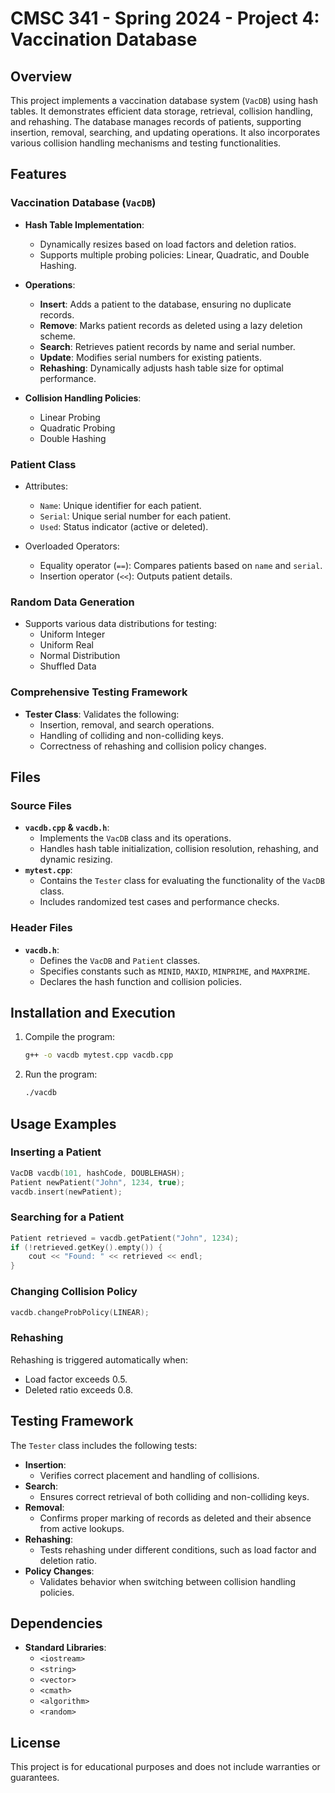 
# CMSC 341 - Spring 2024 - Project 4: Vaccination Database

## Overview
This project implements a vaccination database system (`VacDB`) using hash tables. It demonstrates efficient data storage, retrieval, collision handling, and rehashing. The database manages records of patients, supporting insertion, removal, searching, and updating operations. It also incorporates various collision handling mechanisms and testing functionalities.

## Features
### Vaccination Database (`VacDB`)
- **Hash Table Implementation**:
  - Dynamically resizes based on load factors and deletion ratios.
  - Supports multiple probing policies: Linear, Quadratic, and Double Hashing.

- **Operations**:
  - **Insert**: Adds a patient to the database, ensuring no duplicate records.
  - **Remove**: Marks patient records as deleted using a lazy deletion scheme.
  - **Search**: Retrieves patient records by name and serial number.
  - **Update**: Modifies serial numbers for existing patients.
  - **Rehashing**: Dynamically adjusts hash table size for optimal performance.

- **Collision Handling Policies**:
  - Linear Probing
  - Quadratic Probing
  - Double Hashing

### Patient Class
- Attributes:
  - `Name`: Unique identifier for each patient.
  - `Serial`: Unique serial number for each patient.
  - `Used`: Status indicator (active or deleted).

- Overloaded Operators:
  - Equality operator (`==`): Compares patients based on `name` and `serial`.
  - Insertion operator (`<<`): Outputs patient details.

### Random Data Generation
- Supports various data distributions for testing:
  - Uniform Integer
  - Uniform Real
  - Normal Distribution
  - Shuffled Data

### Comprehensive Testing Framework
- **Tester Class**: Validates the following:
  - Insertion, removal, and search operations.
  - Handling of colliding and non-colliding keys.
  - Correctness of rehashing and collision policy changes.

## Files
### Source Files
- **`vacdb.cpp` & `vacdb.h`**:
  - Implements the `VacDB` class and its operations.
  - Handles hash table initialization, collision resolution, rehashing, and dynamic resizing.
- **`mytest.cpp`**:
  - Contains the `Tester` class for evaluating the functionality of the `VacDB` class.
  - Includes randomized test cases and performance checks.

### Header Files
- **`vacdb.h`**:
  - Defines the `VacDB` and `Patient` classes.
  - Specifies constants such as `MINID`, `MAXID`, `MINPRIME`, and `MAXPRIME`.
  - Declares the hash function and collision policies.

## Installation and Execution
1. Compile the program:
   ```bash
   g++ -o vacdb mytest.cpp vacdb.cpp
   ```
2. Run the program:
   ```bash
   ./vacdb
   ```

## Usage Examples
### Inserting a Patient
```cpp
VacDB vacdb(101, hashCode, DOUBLEHASH);
Patient newPatient("John", 1234, true);
vacdb.insert(newPatient);
```

### Searching for a Patient
```cpp
Patient retrieved = vacdb.getPatient("John", 1234);
if (!retrieved.getKey().empty()) {
    cout << "Found: " << retrieved << endl;
}
```

### Changing Collision Policy
```cpp
vacdb.changeProbPolicy(LINEAR);
```

### Rehashing
Rehashing is triggered automatically when:
- Load factor exceeds 0.5.
- Deleted ratio exceeds 0.8.

## Testing Framework
The `Tester` class includes the following tests:
- **Insertion**:
  - Verifies correct placement and handling of collisions.
- **Search**:
  - Ensures correct retrieval of both colliding and non-colliding keys.
- **Removal**:
  - Confirms proper marking of records as deleted and their absence from active lookups.
- **Rehashing**:
  - Tests rehashing under different conditions, such as load factor and deletion ratio.
- **Policy Changes**:
  - Validates behavior when switching between collision handling policies.

## Dependencies
- **Standard Libraries**:
  - `<iostream>`
  - `<string>`
  - `<vector>`
  - `<cmath>`
  - `<algorithm>`
  - `<random>`

## License
This project is for educational purposes and does not include warranties or guarantees.
